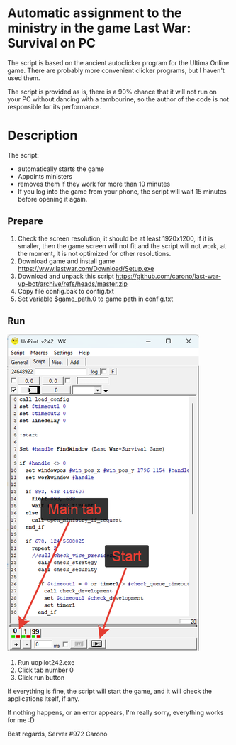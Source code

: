 # Automatic assignment to the ministry in the game Last War: Survival on PC
The script is based on the ancient autoclicker program for the Ultima Online game. There are probably more convenient clicker programs, but I haven't used them.

The script is provided as is, there is a 90% chance that it will not run on your PC without dancing with a tambourine, so the author of the code is not responsible for its performance.

# Description

The script: 
* automatically starts the game
* Appoints ministers
* removes them if they work for more than 10 minutes
* If you log into the game from your phone, the script will wait 15 minutes before opening it again.

## Prepare
1. Check the screen resolution, it should be at least 1920x1200, if it is smaller, then the game screen will not fit and the script will not work, at the moment, it is not optimized for other resolutions.
2. Download game and install game https://www.lastwar.com/Download/Setup.exe
3. Download and unpack this script https://github.com/carono/last-war-vp-bot/archive/refs/heads/master.zip
4. Copy file config.bak to config.txt
5. Set variable  $game_path.0 to game path in config.txt

## Run
![UOPilot](https://github.com/carono/last-war-vp-bot/blob/f20acd34993135de2ea5cdc4b19c9dcd3be0f2fd/img/uopilot.png)
1. Run uopilot242.exe
2. Click tab number 0
3. Click run button

If everything is fine, the script will start the game, and it will check the applications itself, if any.

If nothing happens, or an error appears, I'm really sorry, everything works for me :D

Best regards, 
Server #972 Carono
